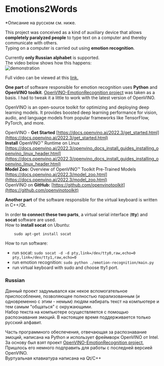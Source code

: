 # Emotions2Words

*Описание на русском см. ниже.  

This project was conceived as a kind of auxiliary device that allows **completely paralyzed people** to type text on a computer and thereby communicate with others.  
Typing on a computer is carried out using **emotion recognition**.  

Currently **only Russian alphabet** is supported.  
The video below shows how this happens:  
![demonstration](media/demonstration.gif)  

Full video can be viewed at this [link.](https://disk.yandex.ru/i/ptwmZaJfmPGSiw)

**One part** of software responsible for emotion recognition uses **Python** and **OpenVINO toolkit**. [OpenVINO-EmotionRecognition project](https://github.com/PINTO0309/OpenVINO-EmotionRecognition) was taken as a basis. I had to tweak it a little to work with the latest version of OpenVINO.  

OpenVINO is an open-source toolkit for optimizing and deploying deep learning models. It provides boosted deep learning performance for vision, audio, and language models from popular frameworks like TensorFlow, PyTorch, and more.  

OpenVINO - **Get Started** [https://docs.openvino.ai/2022.3/get_started.html](https://docs.openvino.ai/2022.3/get_started.html)  
**Install** OpenVINO™ Runtime on Linux [https://docs.openvino.ai/2022.3/openvino_docs_install_guides_installing_openvino_linux_header.html](https://docs.openvino.ai/2022.3/openvino_docs_install_guides_installing_openvino_linux_header.html)  
**Model Zoo:** Overview of OpenVINO™ Toolkit Pre-Trained Models [https://docs.openvino.ai/2022.3/model_zoo.html](https://docs.openvino.ai/2022.3/model_zoo.html)  
OpenVINO on **GitHub:** [https://github.com/openvinotoolkit](https://github.com/openvinotoolkit)  

**Another part** of the software responsible for the virtual keyboard is written in C++/Qt.  

In order **to connect these two parts**, a virtual serial interface (**tty**) and **socat** software are used.  
How to **install socat** on Ubuntu:  
```
    sudo apt-get install socat
```  
How to run software:

 - run socat: `sudo socat -d -d pty,link=/dev/tty0,raw,echo=0 pty,link=/dev/tty1,raw,echo=0`
 - run emotion recognition: `sudo python ./emotion-recognition/main.py`
 - run virtual keyboard with sudo and choose tty1 port.  
  
  
  
### Russian  

Данный проект задумывался как некое вспомогательное приспособление, позволяющее полностью парализованным (и одновременно с этим - немым) людям набирать текст на компьютере и тем самым "общаться" с окружающими.  
Набор текста на компьютере осуществляется с помощью распознавания эмоций. В настоящее время поддерживается только русский алфавит.  

Часть программного обеспечения, отвечающая за распознавание эмоций, написана на Python и использует фреймворк OpenVINO от Intel. За основу был взят проект [OpenVINO-EmotionRecognition project](https://github.com/PINTO0309/OpenVINO-EmotionRecognition),
Пришлось его немного подправить для работы с последней версией OpenVINO.  
Вуртуальная клавиатура написана на Qt/C++  


 
 
 
